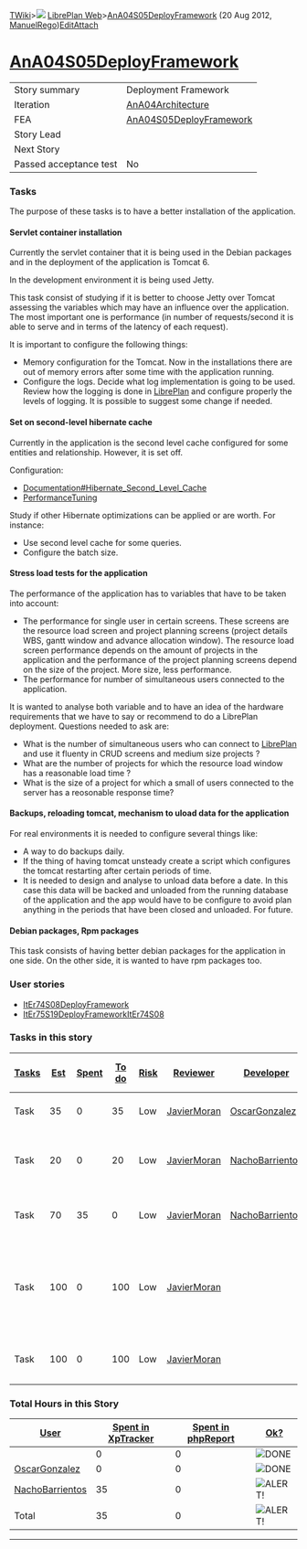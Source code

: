 [TWiki](/twiki/Main/WebHome)&gt;![](/twiki/TWiki/TWikiDocGraphics/web-bg-small.gif) [LibrePlan Web](/twiki/LibrePlan/WebHome)&gt;[AnA04S05DeployFramework](http://wiki.libreplan-enterprise.com/twiki/LibrePlan/AnA04S05DeployFramework "Topic revision: 10 (20 Aug 2012 - 09:52:44)") (20 Aug 2012, [ManuelRego](/twiki/Main/ManuelRego))[Edit](http://wiki.libreplan-enterprise.com/twiki/bin/edit/LibrePlan/AnA04S05DeployFramework?t=1520337832 "Edit this topic text")[Attach](/twiki/bin/attach/LibrePlan/AnA04S05DeployFramework "Attach an image or document to this topic")

 [AnA04S05DeployFramework](/twiki/LibrePlan/AnA04S05DeployFramework)
=======================================================================================================================



|                        |                                                                              |
|------------------------|------------------------------------------------------------------------------|
| Story summary          | Deployment Framework                                                         |
| Iteration              | [AnA04Architecture](/twiki/LibrePlan/AnA04Architecture)             |
| FEA                    | [AnA04S05DeployFramework](/twiki/LibrePlan/AnA04S05DeployFramework) |
| Story Lead             |                                                                              |
| Next Story             |                                                                              |
| Passed acceptance test | No                                                                           |

###  Tasks

The purpose of these tasks is to have a better installation of the application.



####  Servlet container installation

Currently the servlet container that it is being used in the Debian packages and in the deployment of the application is Tomcat 6.

In the development environment it is being used Jetty.

This task consist of studying if it is better to choose Jetty over Tomcat assessing the variables which may have an influence over the application. The most important one is performance (in number of requests/second it is able to serve and in terms of the latency of each request).

It is important to configure the following things:

-   Memory configuration for the Tomcat. Now in the installations there are out of memory errors after some time with the application running.
-   Configure the logs. Decide what log implementation is going to be used. Review how the logging is done in [LibrePlan](/twiki/LibrePlan/LibrePlan) and configure properly the levels of logging. It is possible to suggest some change if needed.



####  Set on second-level hibernate cache

Currently in the application is the second level cache configured for some entities and relationship. However, it is set off.

Configuration:

-   [Documentation\#Hibernate\_Second\_Level\_Cache](/twiki/LibrePlan/Documentation#Hibernate_Second_Level_Cache)
-   [PerformanceTuning](/twiki/LibrePlan/PerformanceTuning)

Study if other Hibernate optimizations can be applied or are worth. For instance:

-   Use second level cache for some queries.
-   Configure the batch size.



####  Stress load tests for the application

The performance of the application has to variables that have to be taken into account:

-   The performance for single user in certain screens. These screens are the resource load screen and project planning screens (project details WBS, gantt window and advance allocation window). The resource load screen performance depends on the amount of projects in the application and the performance of the project planning screens depend on the size of the project. More size, less performance.
-   The performance for number of simultaneous users connected to the application.

It is wanted to analyse both variable and to have an idea of the hardware requirements that we have to say or recommend to do a LibrePlan deployment. Questions needed to ask are:

-   What is the number of simultaneous users who can connect to [LibrePlan](/twiki/LibrePlan/LibrePlan) and use it fluenty in CRUD screens and medium size projects ?
-   What are the number of projects for which the resource load window has a reasonable load time ?
-   What is the size of a project for which a small of users connected to the server has a reosonable response time?



####  Backups, reloading tomcat, mechanism to uload data for the application

For real environments it is needed to configure several things like:

-   A way to do backups daily.
-   If the thing of having tomcat unsteady create a script which configures the tomcat restarting after certain periods of time.
-   It is needed to design and analyse to unload data before a date. In this case this data will be backed and unloaded from the running database of the application and the app would have to be configure to avoid plan anything in the periods that have been closed and unloaded. For future.



####  Debian packages, Rpm packages

This task consists of having better debian packages for the application in one side. On the other side, it is wanted to have rpm packages too.

###  User stories

-   [ItEr74S08DeployFramework](/twiki/LibrePlan/ItEr74S08DeployFramework)
-   [ItEr75S19DeployFrameworkItEr74S08](/twiki/LibrePlan/ItEr75S19DeployFrameworkItEr74S08)

###  Tasks in this story



| [Tasks](http://wiki.libreplan-enterprise.com/twiki/LibrePlan/AnA04S05DeployFramework?sortcol=0;table=2;up=0#sorted_table "Sort by this column") | [Est](http://wiki.libreplan-enterprise.com/twiki/LibrePlan/AnA04S05DeployFramework?sortcol=1;table=2;up=0#sorted_table "Sort by this column") | [Spent](http://wiki.libreplan-enterprise.com/twiki/LibrePlan/AnA04S05DeployFramework?sortcol=2;table=2;up=0#sorted_table "Sort by this column") | [To do](http://wiki.libreplan-enterprise.com/twiki/LibrePlan/AnA04S05DeployFramework?sortcol=3;table=2;up=0#sorted_table "Sort by this column") | [Risk](http://wiki.libreplan-enterprise.com/twiki/LibrePlan/AnA04S05DeployFramework?sortcol=4;table=2;up=0#sorted_table "Sort by this column") | [Reviewer](http://wiki.libreplan-enterprise.com/twiki/LibrePlan/AnA04S05DeployFramework?sortcol=5;table=2;up=0#sorted_table "Sort by this column") | [Developer](http://wiki.libreplan-enterprise.com/twiki/LibrePlan/AnA04S05DeployFramework?sortcol=6;table=2;up=0#sorted_table "Sort by this column") | [Task Name](http://wiki.libreplan-enterprise.com/twiki/LibrePlan/AnA04S05DeployFramework?sortcol=7;table=2;up=0#sorted_table "Sort by this column") | [Start Date](http://wiki.libreplan-enterprise.com/twiki/LibrePlan/AnA04S05DeployFramework?sortcol=8;table=2;up=0#sorted_table "Sort by this column") | [Est End Date](http://wiki.libreplan-enterprise.com/twiki/LibrePlan/AnA04S05DeployFramework?sortcol=9;table=2;up=0#sorted_table "Sort by this column") | [End Date](http://wiki.libreplan-enterprise.com/twiki/LibrePlan/AnA04S05DeployFramework?sortcol=10;table=2;up=0#sorted_table "Sort by this column") |
|----------------------------------------------------------------------------------------------------------------------------------------------------------|--------------------------------------------------------------------------------------------------------------------------------------------------------|----------------------------------------------------------------------------------------------------------------------------------------------------------|----------------------------------------------------------------------------------------------------------------------------------------------------------|---------------------------------------------------------------------------------------------------------------------------------------------------------|-------------------------------------------------------------------------------------------------------------------------------------------------------------|--------------------------------------------------------------------------------------------------------------------------------------------------------------|--------------------------------------------------------------------------------------------------------------------------------------------------------------|---------------------------------------------------------------------------------------------------------------------------------------------------------------|-----------------------------------------------------------------------------------------------------------------------------------------------------------------|--------------------------------------------------------------------------------------------------------------------------------------------------------------|
| Task                                                                                                                                                     | 35                                                                                                                                                     | 0                                                                                                                                                        | 35                                                                                                                                                       | Low                                                                                                                                                     | [JavierMoran](/twiki/Main/JavierMoran)                                                                                                             | [OscarGonzalez](/twiki/Main/OscarGonzalez)                                                                                                          | [Servlet container installation](/twiki/LibrePlan/AnA04S05DeployFramework#TasK1)                                                                    |                                                                                                                                                               |                                                                                                                                                                 |                                                                                                                                                              |
| Task                                                                                                                                                     | 20                                                                                                                                                     | 0                                                                                                                                                        | 20                                                                                                                                                       | Low                                                                                                                                                     | [JavierMoran](/twiki/Main/JavierMoran)                                                                                                             | [NachoBarrientos](/twiki/Main/NachoBarrientos)                                                                                                      | [Set on second-level hibernate cache](/twiki/LibrePlan/AnA04S05DeployFramework#TasK2)                                                               | 0                                                                                                                                                             | 0                                                                                                                                                               | 0                                                                                                                                                            |
| Task                                                                                                                                                     | 70                                                                                                                                                     | 35                                                                                                                                                       | 0                                                                                                                                                        | Low                                                                                                                                                     | [JavierMoran](/twiki/Main/JavierMoran)                                                                                                             | [NachoBarrientos](/twiki/Main/NachoBarrientos)                                                                                                      | [Stress load tests for the application](/twiki/LibrePlan/AnA04S05DeployFramework#TasK3)                                                             | 0                                                                                                                                                             | 0                                                                                                                                                               | 0                                                                                                                                                            |
| Task                                                                                                                                                     | 100                                                                                                                                                    | 0                                                                                                                                                        | 100                                                                                                                                                      | Low                                                                                                                                                     | [JavierMoran](/twiki/Main/JavierMoran)                                                                                                             |                                                                                                                                                              | [Backups, reloading tomcat, mechanism to uload data for the application](/twiki/LibrePlan/AnA04S05DeployFramework#TasK4)                            | 0                                                                                                                                                             | 0                                                                                                                                                               | 0                                                                                                                                                            |
| Task                                                                                                                                                     | 100                                                                                                                                                    | 0                                                                                                                                                        | 100                                                                                                                                                      | Low                                                                                                                                                     | [JavierMoran](/twiki/Main/JavierMoran)                                                                                                             |                                                                                                                                                              | [Debian packages, Rpm packages](/twiki/LibrePlan/AnA04S05DeployFramework#TasK5)                                                                     | 0                                                                                                                                                             | 0                                                                                                                                                               | 0                                                                                                                                                            |

###  Total Hours in this Story

| [User](http://wiki.libreplan-enterprise.com/twiki/LibrePlan/AnA04S05DeployFramework?sortcol=0;table=3;up=0#sorted_table "Sort by this column") | [Spent in XpTracker](http://wiki.libreplan-enterprise.com/twiki/LibrePlan/AnA04S05DeployFramework?sortcol=1;table=3;up=0#sorted_table "Sort by this column") | [Spent in phpReport](http://wiki.libreplan-enterprise.com/twiki/LibrePlan/AnA04S05DeployFramework?sortcol=2;table=3;up=0#sorted_table "Sort by this column") | [Ok?](http://wiki.libreplan-enterprise.com/twiki/LibrePlan/AnA04S05DeployFramework?sortcol=3;table=3;up=0#sorted_table "Sort by this column") |
|---------------------------------------------------------------------------------------------------------------------------------------------------------|-----------------------------------------------------------------------------------------------------------------------------------------------------------------------|-----------------------------------------------------------------------------------------------------------------------------------------------------------------------|--------------------------------------------------------------------------------------------------------------------------------------------------------|
|                                                                                                                                                         | 0                                                                                                                                                                     | 0                                                                                                                                                                     | ![DONE](/twiki/TWiki/TWikiDocGraphics/choice-yes.gif "DONE")                                                                                       |
| [OscarGonzalez](/twiki/Main/OscarGonzalez)                                                                                                     | 0                                                                                                                                                                     | 0                                                                                                                                                                     | ![DONE](/twiki/TWiki/TWikiDocGraphics/choice-yes.gif "DONE")                                                                                       |
| [NachoBarrientos](/twiki/Main/NachoBarrientos)                                                                                                 | 35                                                                                                                                                                    | 0                                                                                                                                                                     | ![ALERT!](/twiki/TWiki/TWikiDocGraphics/warning.gif "ALERT!")                                                                                      |
| Total                                                                                                                                                   | 35                                                                                                                                                                    | 0                                                                                                                                                                     | ![ALERT!](/twiki/TWiki/TWikiDocGraphics/warning.gif "ALERT!")                                                                                      |

------------------------------------------------------------------------
